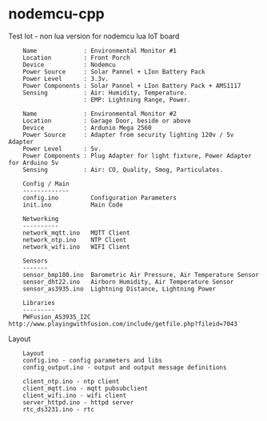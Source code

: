 # nodemcu-cpp
Test Iot - non lua version for nodemcu lua IoT board

        Name             : Environmental Monitor #1
        Location         : Front Porch
        Device           : Nodemcu
        Power Source     : Solar Pannel + LIon Battery Pack
        Power Level      : 3.3v.
        Power Components : Solar Pannel + LIon Battery Pack + AMS1117
        Sensing          : Air: Humidity, Temperature.  
                         : EMP: Lightning Range, Power.

        Name             : Environmental Monitor #2
        Location         : Garage Door, beside or above
        Device           : Ardunio Mega 2560
        Power Source     : Adapter from security lighting 120v / 5v Adapter
        Power Level      : 5v.
        Power Components : Plug Adapter for light fixture, Power Adapter for Arduino 5v
        Sensing          : Air: CO, Quality, Smog, Particulates.

        Config / Main
        -------------
        config.ino         Configuration Parameters
        init.ino           Main Code
        
        Networking
        ----------
        network_mqtt.ino   MQTT Client
        network_ntp.ino    NTP Client
        network_wifi.ino   WIFI Client
        
        Sensors
        -------
        sensor_bmp180.ino  Barometric Air Pressure, Air Temperature Sensor
        sensor_dht22.ino   Airborn Humidity, Air Temperature Sensor
        sensor_as3935.ino  Lightning Distance, Lightning Power

        Libraries
        ---------
        PWFusion_AS3935_I2C  http://www.playingwithfusion.com/include/getfile.php?fileid=7043
        

Layout

        Layout
        config.ino - config parameters and libs
        config_output.ino - output and output message definitions
        
        client_ntp.ino - ntp client
        client_mqtt.ino - mqtt pubsubclient
        client_wifi.ino - wifi client
        server_httpd.ino - httpd server
        rtc_ds3231.ino - rtc
        
